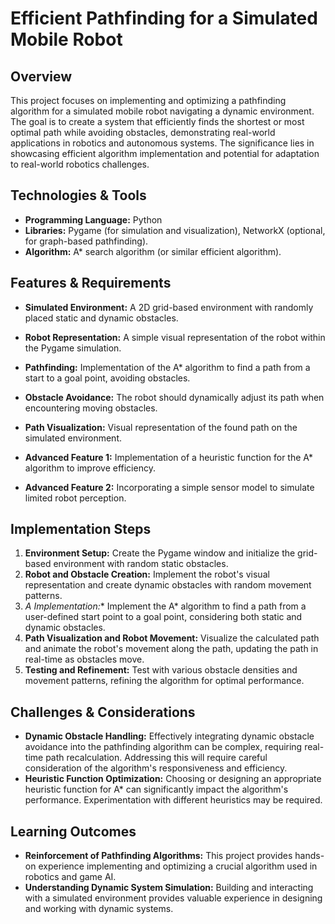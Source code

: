 # Efficient Pathfinding for a Simulated Mobile Robot

## Overview

This project focuses on implementing and optimizing a pathfinding algorithm for a simulated mobile robot navigating a dynamic environment. The goal is to create a system that efficiently finds the shortest or most optimal path while avoiding obstacles, demonstrating real-world applications in robotics and autonomous systems.  The significance lies in showcasing efficient algorithm implementation and potential for adaptation to real-world robotics challenges.

## Technologies & Tools

- **Programming Language:** Python
- **Libraries:** Pygame (for simulation and visualization), NetworkX (optional, for graph-based pathfinding).
- **Algorithm:** A* search algorithm (or similar efficient algorithm).


## Features & Requirements

- **Simulated Environment:**  A 2D grid-based environment with randomly placed static and dynamic obstacles.
- **Robot Representation:** A simple visual representation of the robot within the Pygame simulation.
- **Pathfinding:** Implementation of the A* algorithm to find a path from a start to a goal point, avoiding obstacles.
- **Obstacle Avoidance:** The robot should dynamically adjust its path when encountering moving obstacles.
- **Path Visualization:** Visual representation of the found path on the simulated environment.

- **Advanced Feature 1:**  Implementation of a heuristic function for the A* algorithm to improve efficiency.
- **Advanced Feature 2:**  Incorporating a simple sensor model to simulate limited robot perception.


## Implementation Steps

1. **Environment Setup:** Create the Pygame window and initialize the grid-based environment with random static obstacles.
2. **Robot and Obstacle Creation:**  Implement the robot's visual representation and create dynamic obstacles with random movement patterns.
3. **A* Implementation:** Implement the A* algorithm to find a path from a user-defined start point to a goal point, considering both static and dynamic obstacles.
4. **Path Visualization and Robot Movement:**  Visualize the calculated path and animate the robot's movement along the path, updating the path in real-time as obstacles move.
5. **Testing and Refinement:**  Test with various obstacle densities and movement patterns, refining the algorithm for optimal performance.


## Challenges & Considerations

- **Dynamic Obstacle Handling:**  Effectively integrating dynamic obstacle avoidance into the pathfinding algorithm can be complex, requiring real-time path recalculation.  Addressing this will require careful consideration of the algorithm's responsiveness and efficiency.
- **Heuristic Function Optimization:** Choosing or designing an appropriate heuristic function for A* can significantly impact the algorithm's performance.  Experimentation with different heuristics may be required.


## Learning Outcomes

- **Reinforcement of Pathfinding Algorithms:**  This project provides hands-on experience implementing and optimizing a crucial algorithm used in robotics and game AI.
- **Understanding Dynamic System Simulation:**  Building and interacting with a simulated environment provides valuable experience in designing and working with dynamic systems.

